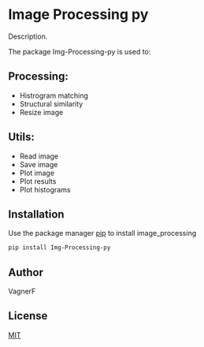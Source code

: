 # Image Processing py

Description.
 
The package Img-Processing-py is used to:

## Processing:
- Histrogram matching
- Structural similarity
- Resize image
## Utils:
- Read image
- Save image
- Plot image
- Plot results
- Plot histograms

## Installation

Use the package manager [pip](https://pip.pypa.io/en/stable/) to install image_processing

```bash
pip install Img-Processing-py
```
## Author
VagnerF

## License
[MIT](https://choosealicense.com/licenses/mit/)